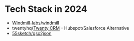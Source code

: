 # Tech Stack in 2024

- [Windmill-labs/windmill](https://github.com/windmill-labs/windmill)
- twentyhq/[Twenty CRM](https://github.com/twentyhq/twenty) - Hubspot/Salesforce Alternative
- [55sketch/gsx2json](https://github.com/55sketch/gsx2json)
